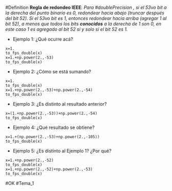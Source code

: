 #Definition **Regla de redondeo IEEE**: _Para #doublePrecision , si el 53vo bit a la derecha del punto binario es 0, redondear hacia abajo (truncar después del bit 52). Si el 53vo bit es 1, entonces redondear hacia arriba (agregar 1 al bit 52), a menos que todos los bits **conocidos** a la derecha de 1 son 0, en este caso 1 es agregado al bit 52 si y solo si el bit 52 es 1._
- Ejemplo 1: ¿Qué ocurre acá?
```run-python
x=1.
to_fps_double(x)
x=1.+np.power(2.,-53)
to_fps_double(x)
```
- Ejemplo 2: ¿Cómo se está sumando?
```run-python
x=1. 
to_fps_double(x)
x=1.+np.power(2.,-53)+np.power(2.,-54)
to_fps_double(x)
```
- Ejemplo 3: ¿Es distinto al resultado anterior?
```run-python
x=(1.+np.power(2.,-53))+np.power(2.,-54)
to_fps_double(x)
```
- Ejemplo 4: ¿Qué resultado se obtiene?
```run-python
x=1.+(np.power(2.,-53)+np.power(2.,-105))
to_fps_double(x)
```
- Ejemplo 5: ¿Es distinto al Ejemplo 1? ¿Por qué?
```run-python
x=1.+np.power(2.,-52)
to_fps_double(x)
x=1.+np.power(2.,-52)+np.power(2.,-53)
to_fps_double(x)
```

#OK
#Tema_1